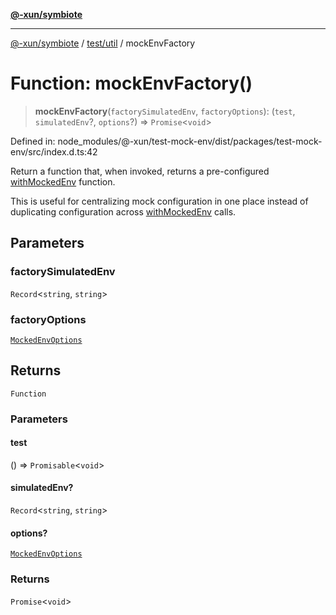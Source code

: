 [**@-xun/symbiote**](../../../README.md)

***

[@-xun/symbiote](../../../README.md) / [test/util](../README.md) / mockEnvFactory

# Function: mockEnvFactory()

> **mockEnvFactory**(`factorySimulatedEnv`, `factoryOptions`): (`test`, `simulatedEnv`?, `options`?) => `Promise`\<`void`\>

Defined in: node\_modules/@-xun/test-mock-env/dist/packages/test-mock-env/src/index.d.ts:42

Return a function that, when invoked, returns a pre-configured
[withMockedEnv](withMockedEnv.md) function.

This is useful for centralizing mock configuration in one place instead of
duplicating configuration across [withMockedEnv](withMockedEnv.md) calls.

## Parameters

### factorySimulatedEnv

`Record`\<`string`, `string`\>

### factoryOptions

[`MockedEnvOptions`](../type-aliases/MockedEnvOptions.md)

## Returns

`Function`

### Parameters

#### test

() => `Promisable`\<`void`\>

#### simulatedEnv?

`Record`\<`string`, `string`\>

#### options?

[`MockedEnvOptions`](../type-aliases/MockedEnvOptions.md)

### Returns

`Promise`\<`void`\>
